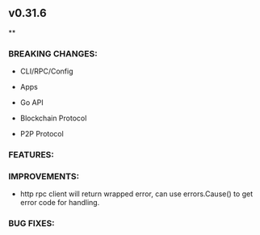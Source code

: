 ## v0.31.6

**

### BREAKING CHANGES:

* CLI/RPC/Config

* Apps

* Go API

* Blockchain Protocol

* P2P Protocol

### FEATURES:

### IMPROVEMENTS:

* http rpc client will return wrapped error, can use errors.Cause() to get error code for handling.

### BUG FIXES:
